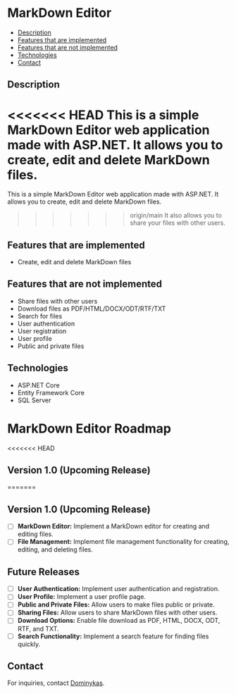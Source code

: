 # MarkDown Editor

* [Description](#description)
* [Features that are implemented](#features-that-are-implemented)
* [Features that are not implemented](#features-that-are-not-implemented)
* [Technologies](#technologies)
* [Contact](#contact)

## Description
<<<<<<< HEAD
This is a simple MarkDown Editor web application made with ASP.NET. 
It allows you to create, edit and delete MarkDown files. 
=======
This is a simple MarkDown Editor web application made with ASP.NET.
It allows you to create, edit and delete MarkDown files.
>>>>>>> origin/main
It also allows you to share your files with other users.

## Features that are implemented
- Create, edit and delete MarkDown files

## Features that are not implemented
- Share files with other users
- Download files as PDF/HTML/DOCX/ODT/RTF/TXT
- Search for files
- User authentication
- User registration
- User profile
- Public and private files

## Technologies
- ASP.NET Core
- Entity Framework Core
- SQL Server

# MarkDown Editor Roadmap

<<<<<<< HEAD
## Version 1.0 (Upcoming Release)
=======
## Version 1.0 (Upcoming Release)
- [ ] **MarkDown Editor:** Implement a MarkDown editor for creating and editing files.
- [ ] **File Management:** Implement file management functionality for creating, editing, and deleting files.

## Future Releases
- [ ] **User Authentication:** Implement user authentication and registration.
- [ ] **User Profile:** Implement a user profile page.
- [ ] **Public and Private Files:** Allow users to make files public or private.
- [ ] **Sharing Files:** Allow users to share MarkDown files with other users.
- [ ] **Download Options:** Enable file download as PDF, HTML, DOCX, ODT, RTF, and TXT.
- [ ] **Search Functionality:** Implement a search feature for finding files quickly.

## Contact
For inquiries, contact [Dominykas](mailto:cernovas50@gmail.com).
